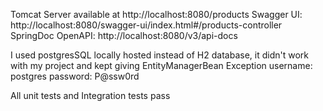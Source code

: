 Tomcat Server available at http://localhost:8080/products
Swagger UI: http://localhost:8080/swagger-ui/index.html#/products-controller
SpringDoc OpenAPI: http://localhost:8080/v3/api-docs

I used postgresSQL locally hosted instead of H2 database, it didn't work with my project and kept giving EntityManagerBean Exception
username: postgres
password: P@ssw0rd

All unit tests and Integration tests pass
